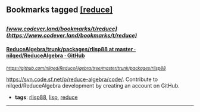 ## Bookmarks tagged [[reduce]](https://www.codever.land/search?q=[reduce])

_<sup><sup>[www.codever.land/bookmarks/t/reduce](https://www.codever.land/bookmarks/t/reduce)</sup></sup>_
---
#### [ReduceAlgebra/trunk/packages/rlisp88 at master · nilqed/ReduceAlgebra · GitHub](https://github.com/nilqed/ReduceAlgebra/tree/master/trunk/packages/rlisp88)
_<sup>https://github.com/nilqed/ReduceAlgebra/tree/master/trunk/packages/rlisp88</sup>_

https://svn.code.sf.net/p/reduce-algebra/code/. Contribute to nilqed/ReduceAlgebra development by creating an account on GitHub.
* **tags**: [rlisp88](../tagged/rlisp88.md), [lisp](../tagged/lisp.md), [reduce](../tagged/reduce.md)
---
